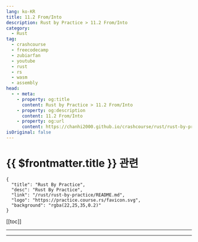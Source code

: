 ```yaml
---
lang: ko-KR
title: 11.2 From/Into
description: Rust by Practice > 11.2 From/Into
category: 
  - Rust
tag: 
  - crashcourse
  - freecodecamp
  - zubiarfan
  - youtube
  - rust
  - rs
  - wasm
  - assembly
head:
  - - meta:
    - property: og:title
      content: Rust by Practice > 11.2 From/Into
    - property: og:description
      content: 11.2 From/Into
    - property: og:url
      content: https://chanhi2000.github.io/crashcourse/rust/rust-by-practice/type-conversion/from-into.html
isOriginal: false
---
```


# {{ $frontmatter.title }} 관련

```component VPCard
{
  "title": "Rust By Practice",
  "desc": "Rust By Practice",
  "link": "/rust/rust-by-practice/README.md",
  "logo": "https://practice.course.rs/favicon.svg",
  "background": "rgba(22,25,35,0.2)"
}
```

[[toc]]

---

<SiteInfo
  name="12.2 From/Into | Rust By Practice"
  desc="12.2 From/Into"
  url="https://practice.rs/type-conversion/from-into.html"
  logo="https://practice.course.rs/favicon.svg"
  preview="https://github.com/sunface/rust-by-practice/blob/master/en/assets/header.jpg?raw=true"/>

<!-- TODO: 작성 -->

---

<TagLinks />